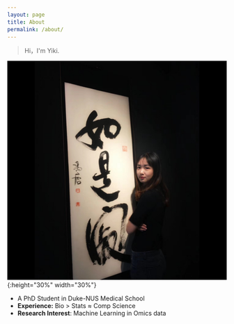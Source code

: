 ```yaml
---
layout: page
title: About
permalink: /about/
---
```


> Hi，I'm Yiki.

![profile](https://github.com/yikixx/yikixx.github.io/raw/master/images/profile.jpg){:height="30%" width="30%"}

- A PhD Student in Duke-NUS Medical School
- **Experience:** Bio > Stats ≈ Comp Science
- **Research Interest**: Machine Learning in Omics data
